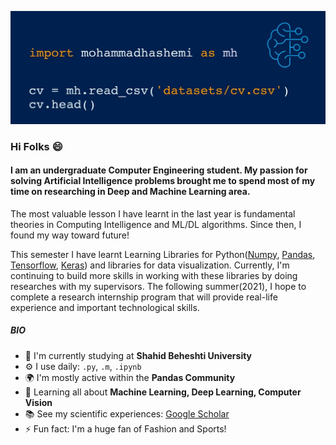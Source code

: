 ![](https://github.com/mohammadhashemii/mohammadhashemii/blob/main/intro.jpg)

### Hi Folks 😄

#### I am an undergraduate  Computer Engineering student. My passion for solving Artificial Intelligence problems brought me to spend most of my time on researching in Deep and Machine Learning area. 

The most valuable lesson I have learnt in the last year is fundamental theories in Computing Intelligence and ML/DL algorithms. Since then, I found my way toward future!

This semester I have learnt Learning Libraries for Python([Numpy](https://numpy.org), [Pandas](https://pypi.org/project/pandas/), [Tensorflow](https://www.tensorflow.org), [Keras](https://keras.io)) and libraries for data visualization. Currently, I'm continuing to build more skills in working with these libraries by doing researches with my supervisors. The following summer(2021), I hope to complete a research internship program that will provide real-life experience and important technological skills. 

##### BIO

- 🏢 I'm currently studying at **Shahid Beheshti University**
- ⚙️ I use daily: `.py`, `.m`, `.ipynb`
- 🌍 I'm mostly active within the **Pandas Community**
- 🌱 Learning all about **Machine Learning, Deep Learning, Computer Vision**
- 📚 See my scientific experiences: [Google Scholar](https://scholar.google.com/citations?user=LRpJtSQAAAAJ&hl=en)
- ⚡️ Fun fact: I'm a huge fan of Fashion and Sports!
